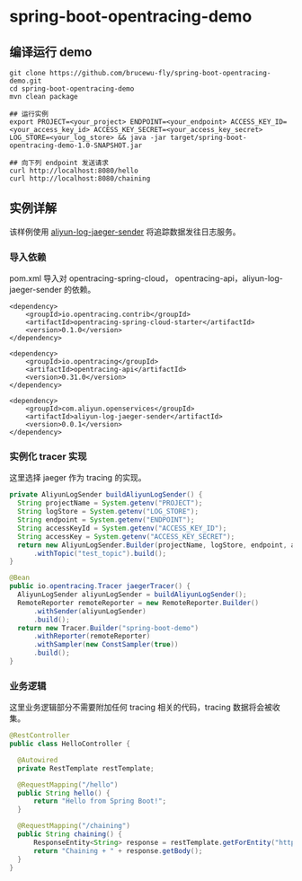 # spring-boot-opentracing-demo

## 编译运行 demo
```
git clone https://github.com/brucewu-fly/spring-boot-opentracing-demo.git
cd spring-boot-opentracing-demo
mvn clean package

## 运行实例
export PROJECT=<your_project> ENDPOINT=<your_endpoint> ACCESS_KEY_ID=<your_access_key_id> ACCESS_KEY_SECRET=<your_access_key_secret> LOG_STORE=<your_log_store> && java -jar target/spring-boot-opentracing-demo-1.0-SNAPSHOT.jar

## 向下列 endpoint 发送请求
curl http://localhost:8080/hello
curl http://localhost:8080/chaining
```

## 实例详解
该样例使用 [aliyun-log-jaeger-sender](https://github.com/aliyun/aliyun-log-jaeger-sender) 将追踪数据发往日志服务。

### 导入依赖
pom.xml 导入对 opentracing-spring-cloud， opentracing-api，aliyun-log-jaeger-sender 的依赖。
```
<dependency>
	<groupId>io.opentracing.contrib</groupId>
	<artifactId>opentracing-spring-cloud-starter</artifactId>
	<version>0.1.0</version>
</dependency>

<dependency>
	<groupId>io.opentracing</groupId>
	<artifactId>opentracing-api</artifactId>
	<version>0.31.0</version>
</dependency>

<dependency>
    <groupId>com.aliyun.openservices</groupId>
    <artifactId>aliyun-log-jaeger-sender</artifactId>
    <version>0.0.1</version>
</dependency>
```

### 实例化 tracer 实现
这里选择 jaeger 作为 tracing 的实现。
```java
private AliyunLogSender buildAliyunLogSender() {
  String projectName = System.getenv("PROJECT");
  String logStore = System.getenv("LOG_STORE");
  String endpoint = System.getenv("ENDPOINT");
  String accessKeyId = System.getenv("ACCESS_KEY_ID");
  String accessKey = System.getenv("ACCESS_KEY_SECRET");
  return new AliyunLogSender.Builder(projectName, logStore, endpoint, accessKeyId, accessKey)
      .withTopic("test_topic").build();
}

@Bean
public io.opentracing.Tracer jaegerTracer() {
  AliyunLogSender aliyunLogSender = buildAliyunLogSender();
  RemoteReporter remoteReporter = new RemoteReporter.Builder()
      .withSender(aliyunLogSender)
      .build();
  return new Tracer.Builder("spring-boot-demo")
      .withReporter(remoteReporter)
      .withSampler(new ConstSampler(true))
      .build();
}
```

### 业务逻辑
这里业务逻辑部分不需要附加任何 tracing 相关的代码，tracing 数据将会被收集。
```java
@RestController
public class HelloController {

  @Autowired
  private RestTemplate restTemplate;

  @RequestMapping("/hello")
  public String hello() {
      return "Hello from Spring Boot!";
  }

  @RequestMapping("/chaining")
  public String chaining() {
      ResponseEntity<String> response = restTemplate.getForEntity("http://localhost:8080/hello", String.class);
      return "Chaining + " + response.getBody();
  }
}
```
